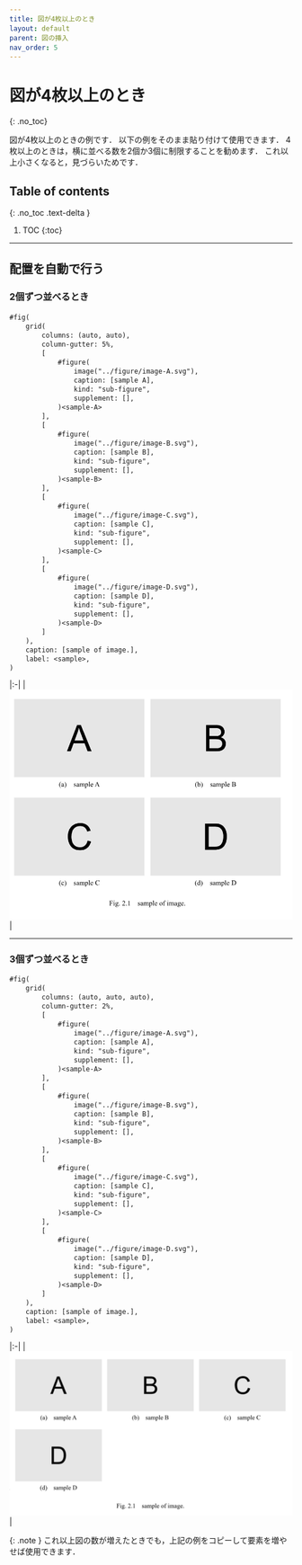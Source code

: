 ```yaml
---
title: 図が4枚以上のとき
layout: default
parent: 図の挿入
nav_order: 5
---
```



# 図が4枚以上のとき
{: .no_toc}

図が4枚以上のときの例です．
以下の例をそのまま貼り付けて使用できます．
4枚以上のときは，横に並べる数を2個か3個に制限することを勧めます．
これ以上小さくなると，見づらいためです．

## Table of contents
{: .no_toc .text-delta }

1. TOC
{:toc}

---

## 配置を自動で行う

### 2個ずつ並べるとき

```
#fig(
    grid(
        columns: (auto, auto),
        column-gutter: 5%,
        [
            #figure(
                image("../figure/image-A.svg"),
                caption: [sample A],
                kind: "sub-figure",
                supplement: [],
            )<sample-A>
        ],
        [
            #figure(
                image("../figure/image-B.svg"),
                caption: [sample B],
                kind: "sub-figure",
                supplement: [],
            )<sample-B>
        ],
        [
            #figure(
                image("../figure/image-C.svg"),
                caption: [sample C],
                kind: "sub-figure",
                supplement: [],
            )<sample-C>
        ],
        [
            #figure(
                image("../figure/image-D.svg"),
                caption: [sample D],
                kind: "sub-figure",
                supplement: [],
            )<sample-D>
        ]
    ),
    caption: [sample of image.],
    label: <sample>,
)
```

|:-|
| ![](../images/figure-fig5-1.png) |

---


### 3個ずつ並べるとき

```
#fig(
    grid(
        columns: (auto, auto, auto),
        column-gutter: 2%,
        [
            #figure(
                image("../figure/image-A.svg"),
                caption: [sample A],
                kind: "sub-figure",
                supplement: [],
            )<sample-A>
        ],
        [
            #figure(
                image("../figure/image-B.svg"),
                caption: [sample B],
                kind: "sub-figure",
                supplement: [],
            )<sample-B>
        ],
        [
            #figure(
                image("../figure/image-C.svg"),
                caption: [sample C],
                kind: "sub-figure",
                supplement: [],
            )<sample-C>
        ],
        [
            #figure(
                image("../figure/image-D.svg"),
                caption: [sample D],
                kind: "sub-figure",
                supplement: [],
            )<sample-D>
        ]
    ),
    caption: [sample of image.],
    label: <sample>,
)
```

|:-|
| ![](../images/figure-fig5-2.png) |

{: .note }
これ以上図の数が増えたときでも，上記の例をコピーして要素を増やせば使用できます．
